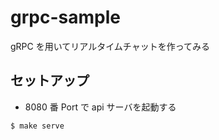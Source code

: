 # grpc-sample

gRPC を用いてリアルタイムチャットを作ってみる

## セットアップ

- 8080 番 Port で api サーバを起動する

```
$ make serve
```
